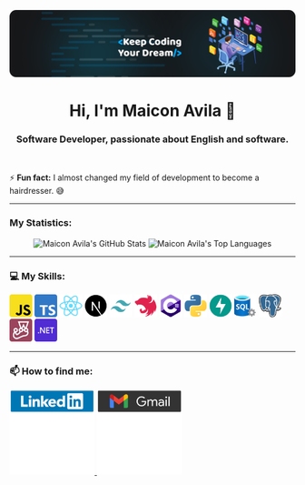 <p align="center">
  <img src="https://github.com/MaiconAvila/MaiconAvila/blob/main/assets/cover.png" alt="Cover Profile">
</p>
<h1 align="center">Hi, I'm Maicon Avila 👋</h1>
<h3 align="center">Software Developer, passionate about English and software.</h3>
<br/>
<p>⚡ <strong>Fun fact:</strong> I almost changed my field of development to become a hairdresser. 😅</p>
<hr/>
<h3 align="left">My Statistics:</h3>
<p align="center">
  <img align="center" src="https://github-readme-stats-maiconavila.vercel.app/api?username=MaiconAvila&show_icons=true&theme=dracula" alt="Maicon Avila's GitHub Stats" width="680"/>
  <img align="center" src="https://github-readme-stats-maiconavila.vercel.app/api/top-langs/?username=MaiconAvila&theme=dracula" alt="Maicon Avila's Top Languages"/>
</p>
<hr/>
<h3 align="left">💻 My Skills:</h3>
<p align="left">
  <img src="https://github.com/MaiconAvila/MaiconAvila/blob/main/assets/js.svg" alt="JavaScript" width="40"/>
  <img src="https://github.com/MaiconAvila/MaiconAvila/blob/main/assets/ts.svg" alt="TypeScript" width="40"/>
  <img src="https://github.com/MaiconAvila/MaiconAvila/blob/main/assets/react.svg" alt="ReactJS" width="40"/>
  <img src="https://github.com/MaiconAvila/MaiconAvila/blob/main/assets/next.svg" alt="NextJS" width="40"/>
  <img src="https://github.com/MaiconAvila/MaiconAvila/blob/main/assets/tailwind.svg" alt="Tailwind CSS" height="40"/>
  <img src="https://github.com/MaiconAvila/MaiconAvila/blob/main/assets/nestjs.svg" alt="NestJS" width="40"/>
  <img src="https://github.com/MaiconAvila/MaiconAvila/blob/main/assets/csharp.svg" alt="C#" width="40"/>
  <img src="https://github.com/MaiconAvila/MaiconAvila/blob/main/assets/python.svg" alt="Python" width="40"/>
  <img src="https://github.com/MaiconAvila/MaiconAvila/blob/main/assets/fastapi.svg" alt="FastAPI" width="40"/>
  <img src="https://github.com/MaiconAvila/MaiconAvila/blob/main/assets/sqlserver.svg" alt="SQL Server" width="40"/>
  <img src="https://github.com/MaiconAvila/MaiconAvila/blob/main/assets/postgresql.svg" alt="PostgreSQL" width="40"/>
  <img src="https://github.com/MaiconAvila/MaiconAvila/blob/main/assets/jest.svg" alt="Jest" width="40"/>
  <img src="https://github.com/MaiconAvila/MaiconAvila/blob/main/assets/dotnet.svg" alt=".NET" width="40"/>
</p>
<hr/>
<h3 align="left">📫 How to find me:</h3>
<p align="left">
  <a href="https://www.linkedin.com/in/maiconavila/" target="_blank" rel="noreferrer" height="150">
    <img src="https://github.com/MaiconAvila/MaiconAvila/blob/main/assets/linkedin.svg" alt="LinkedIn" height="150"/>
  </a>
  <a href="mailto:maiconavila00@gmail.com" target="_blank" rel="noreferrer" height="150">
    <img src="https://github.com/MaiconAvila/MaiconAvila/blob/main/assets/gmail.svg" alt="Email" height="150"/>
  </a>
</p>
